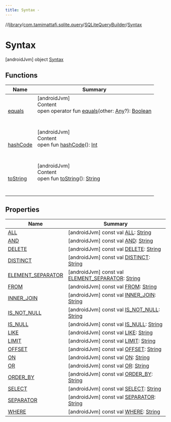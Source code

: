 ```yaml
---
title: Syntax -
---
```

//[library](../../../index.md)/[com.tamimattafi.sqlite.query](../../index.md)/[SQLiteQueryBuilder](../index.md)/[Syntax](index.md)



# Syntax  
 [androidJvm] object [Syntax](index.md)   


## Functions  
  
|  Name|  Summary| 
|---|---|
| <a name="kotlin/Any/equals/#kotlin.Any?/PointingToDeclaration/"></a>[equals](../../-s-q-lite-query-utils/index.md#%5Bkotlin%2FAny%2Fequals%2F%23kotlin.Any%3F%2FPointingToDeclaration%2F%5D%2FFunctions%2F1519574284)| <a name="kotlin/Any/equals/#kotlin.Any?/PointingToDeclaration/"></a>[androidJvm]  <br>Content  <br>open operator fun [equals](../../-s-q-lite-query-utils/index.md#%5Bkotlin%2FAny%2Fequals%2F%23kotlin.Any%3F%2FPointingToDeclaration%2F%5D%2FFunctions%2F1519574284)(other: [Any](https://kotlinlang.org/api/latest/jvm/stdlib/kotlin/-any/index.html)?): [Boolean](https://kotlinlang.org/api/latest/jvm/stdlib/kotlin/-boolean/index.html)  <br><br><br>
| <a name="kotlin/Any/hashCode/#/PointingToDeclaration/"></a>[hashCode](../../-s-q-lite-query-utils/index.md#%5Bkotlin%2FAny%2FhashCode%2F%23%2FPointingToDeclaration%2F%5D%2FFunctions%2F1519574284)| <a name="kotlin/Any/hashCode/#/PointingToDeclaration/"></a>[androidJvm]  <br>Content  <br>open fun [hashCode](../../-s-q-lite-query-utils/index.md#%5Bkotlin%2FAny%2FhashCode%2F%23%2FPointingToDeclaration%2F%5D%2FFunctions%2F1519574284)(): [Int](https://kotlinlang.org/api/latest/jvm/stdlib/kotlin/-int/index.html)  <br><br><br>
| <a name="kotlin/Any/toString/#/PointingToDeclaration/"></a>[toString](../../-s-q-lite-query-utils/index.md#%5Bkotlin%2FAny%2FtoString%2F%23%2FPointingToDeclaration%2F%5D%2FFunctions%2F1519574284)| <a name="kotlin/Any/toString/#/PointingToDeclaration/"></a>[androidJvm]  <br>Content  <br>open fun [toString](../../-s-q-lite-query-utils/index.md#%5Bkotlin%2FAny%2FtoString%2F%23%2FPointingToDeclaration%2F%5D%2FFunctions%2F1519574284)(): [String](https://kotlinlang.org/api/latest/jvm/stdlib/kotlin/-string/index.html)  <br><br><br>


## Properties  
  
|  Name|  Summary| 
|---|---|
| <a name="com.tamimattafi.sqlite.query/SQLiteQueryBuilder.Syntax/ALL/#/PointingToDeclaration/"></a>[ALL](-a-l-l.md)| <a name="com.tamimattafi.sqlite.query/SQLiteQueryBuilder.Syntax/ALL/#/PointingToDeclaration/"></a> [androidJvm] const val [ALL](-a-l-l.md): [String](https://kotlinlang.org/api/latest/jvm/stdlib/kotlin/-string/index.html)   <br>
| <a name="com.tamimattafi.sqlite.query/SQLiteQueryBuilder.Syntax/AND/#/PointingToDeclaration/"></a>[AND](-a-n-d.md)| <a name="com.tamimattafi.sqlite.query/SQLiteQueryBuilder.Syntax/AND/#/PointingToDeclaration/"></a> [androidJvm] const val [AND](-a-n-d.md): [String](https://kotlinlang.org/api/latest/jvm/stdlib/kotlin/-string/index.html)   <br>
| <a name="com.tamimattafi.sqlite.query/SQLiteQueryBuilder.Syntax/DELETE/#/PointingToDeclaration/"></a>[DELETE](-d-e-l-e-t-e.md)| <a name="com.tamimattafi.sqlite.query/SQLiteQueryBuilder.Syntax/DELETE/#/PointingToDeclaration/"></a> [androidJvm] const val [DELETE](-d-e-l-e-t-e.md): [String](https://kotlinlang.org/api/latest/jvm/stdlib/kotlin/-string/index.html)   <br>
| <a name="com.tamimattafi.sqlite.query/SQLiteQueryBuilder.Syntax/DISTINCT/#/PointingToDeclaration/"></a>[DISTINCT](-d-i-s-t-i-n-c-t.md)| <a name="com.tamimattafi.sqlite.query/SQLiteQueryBuilder.Syntax/DISTINCT/#/PointingToDeclaration/"></a> [androidJvm] const val [DISTINCT](-d-i-s-t-i-n-c-t.md): [String](https://kotlinlang.org/api/latest/jvm/stdlib/kotlin/-string/index.html)   <br>
| <a name="com.tamimattafi.sqlite.query/SQLiteQueryBuilder.Syntax/ELEMENT_SEPARATOR/#/PointingToDeclaration/"></a>[ELEMENT_SEPARATOR](-e-l-e-m-e-n-t_-s-e-p-a-r-a-t-o-r.md)| <a name="com.tamimattafi.sqlite.query/SQLiteQueryBuilder.Syntax/ELEMENT_SEPARATOR/#/PointingToDeclaration/"></a> [androidJvm] const val [ELEMENT_SEPARATOR](-e-l-e-m-e-n-t_-s-e-p-a-r-a-t-o-r.md): [String](https://kotlinlang.org/api/latest/jvm/stdlib/kotlin/-string/index.html)   <br>
| <a name="com.tamimattafi.sqlite.query/SQLiteQueryBuilder.Syntax/FROM/#/PointingToDeclaration/"></a>[FROM](-f-r-o-m.md)| <a name="com.tamimattafi.sqlite.query/SQLiteQueryBuilder.Syntax/FROM/#/PointingToDeclaration/"></a> [androidJvm] const val [FROM](-f-r-o-m.md): [String](https://kotlinlang.org/api/latest/jvm/stdlib/kotlin/-string/index.html)   <br>
| <a name="com.tamimattafi.sqlite.query/SQLiteQueryBuilder.Syntax/INNER_JOIN/#/PointingToDeclaration/"></a>[INNER_JOIN](-i-n-n-e-r_-j-o-i-n.md)| <a name="com.tamimattafi.sqlite.query/SQLiteQueryBuilder.Syntax/INNER_JOIN/#/PointingToDeclaration/"></a> [androidJvm] const val [INNER_JOIN](-i-n-n-e-r_-j-o-i-n.md): [String](https://kotlinlang.org/api/latest/jvm/stdlib/kotlin/-string/index.html)   <br>
| <a name="com.tamimattafi.sqlite.query/SQLiteQueryBuilder.Syntax/IS_NOT_NULL/#/PointingToDeclaration/"></a>[IS_NOT_NULL](-i-s_-n-o-t_-n-u-l-l.md)| <a name="com.tamimattafi.sqlite.query/SQLiteQueryBuilder.Syntax/IS_NOT_NULL/#/PointingToDeclaration/"></a> [androidJvm] const val [IS_NOT_NULL](-i-s_-n-o-t_-n-u-l-l.md): [String](https://kotlinlang.org/api/latest/jvm/stdlib/kotlin/-string/index.html)   <br>
| <a name="com.tamimattafi.sqlite.query/SQLiteQueryBuilder.Syntax/IS_NULL/#/PointingToDeclaration/"></a>[IS_NULL](-i-s_-n-u-l-l.md)| <a name="com.tamimattafi.sqlite.query/SQLiteQueryBuilder.Syntax/IS_NULL/#/PointingToDeclaration/"></a> [androidJvm] const val [IS_NULL](-i-s_-n-u-l-l.md): [String](https://kotlinlang.org/api/latest/jvm/stdlib/kotlin/-string/index.html)   <br>
| <a name="com.tamimattafi.sqlite.query/SQLiteQueryBuilder.Syntax/LIKE/#/PointingToDeclaration/"></a>[LIKE](-l-i-k-e.md)| <a name="com.tamimattafi.sqlite.query/SQLiteQueryBuilder.Syntax/LIKE/#/PointingToDeclaration/"></a> [androidJvm] const val [LIKE](-l-i-k-e.md): [String](https://kotlinlang.org/api/latest/jvm/stdlib/kotlin/-string/index.html)   <br>
| <a name="com.tamimattafi.sqlite.query/SQLiteQueryBuilder.Syntax/LIMIT/#/PointingToDeclaration/"></a>[LIMIT](-l-i-m-i-t.md)| <a name="com.tamimattafi.sqlite.query/SQLiteQueryBuilder.Syntax/LIMIT/#/PointingToDeclaration/"></a> [androidJvm] const val [LIMIT](-l-i-m-i-t.md): [String](https://kotlinlang.org/api/latest/jvm/stdlib/kotlin/-string/index.html)   <br>
| <a name="com.tamimattafi.sqlite.query/SQLiteQueryBuilder.Syntax/OFFSET/#/PointingToDeclaration/"></a>[OFFSET](-o-f-f-s-e-t.md)| <a name="com.tamimattafi.sqlite.query/SQLiteQueryBuilder.Syntax/OFFSET/#/PointingToDeclaration/"></a> [androidJvm] const val [OFFSET](-o-f-f-s-e-t.md): [String](https://kotlinlang.org/api/latest/jvm/stdlib/kotlin/-string/index.html)   <br>
| <a name="com.tamimattafi.sqlite.query/SQLiteQueryBuilder.Syntax/ON/#/PointingToDeclaration/"></a>[ON](-o-n.md)| <a name="com.tamimattafi.sqlite.query/SQLiteQueryBuilder.Syntax/ON/#/PointingToDeclaration/"></a> [androidJvm] const val [ON](-o-n.md): [String](https://kotlinlang.org/api/latest/jvm/stdlib/kotlin/-string/index.html)   <br>
| <a name="com.tamimattafi.sqlite.query/SQLiteQueryBuilder.Syntax/OR/#/PointingToDeclaration/"></a>[OR](-o-r.md)| <a name="com.tamimattafi.sqlite.query/SQLiteQueryBuilder.Syntax/OR/#/PointingToDeclaration/"></a> [androidJvm] const val [OR](-o-r.md): [String](https://kotlinlang.org/api/latest/jvm/stdlib/kotlin/-string/index.html)   <br>
| <a name="com.tamimattafi.sqlite.query/SQLiteQueryBuilder.Syntax/ORDER_BY/#/PointingToDeclaration/"></a>[ORDER_BY](-o-r-d-e-r_-b-y.md)| <a name="com.tamimattafi.sqlite.query/SQLiteQueryBuilder.Syntax/ORDER_BY/#/PointingToDeclaration/"></a> [androidJvm] const val [ORDER_BY](-o-r-d-e-r_-b-y.md): [String](https://kotlinlang.org/api/latest/jvm/stdlib/kotlin/-string/index.html)   <br>
| <a name="com.tamimattafi.sqlite.query/SQLiteQueryBuilder.Syntax/SELECT/#/PointingToDeclaration/"></a>[SELECT](-s-e-l-e-c-t.md)| <a name="com.tamimattafi.sqlite.query/SQLiteQueryBuilder.Syntax/SELECT/#/PointingToDeclaration/"></a> [androidJvm] const val [SELECT](-s-e-l-e-c-t.md): [String](https://kotlinlang.org/api/latest/jvm/stdlib/kotlin/-string/index.html)   <br>
| <a name="com.tamimattafi.sqlite.query/SQLiteQueryBuilder.Syntax/SEPARATOR/#/PointingToDeclaration/"></a>[SEPARATOR](-s-e-p-a-r-a-t-o-r.md)| <a name="com.tamimattafi.sqlite.query/SQLiteQueryBuilder.Syntax/SEPARATOR/#/PointingToDeclaration/"></a> [androidJvm] const val [SEPARATOR](-s-e-p-a-r-a-t-o-r.md): [String](https://kotlinlang.org/api/latest/jvm/stdlib/kotlin/-string/index.html)   <br>
| <a name="com.tamimattafi.sqlite.query/SQLiteQueryBuilder.Syntax/WHERE/#/PointingToDeclaration/"></a>[WHERE](-w-h-e-r-e.md)| <a name="com.tamimattafi.sqlite.query/SQLiteQueryBuilder.Syntax/WHERE/#/PointingToDeclaration/"></a> [androidJvm] const val [WHERE](-w-h-e-r-e.md): [String](https://kotlinlang.org/api/latest/jvm/stdlib/kotlin/-string/index.html)   <br>

